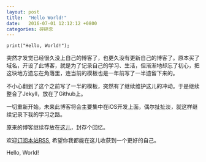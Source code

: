 ```yaml
---
layout: post
title:  "Hello World!"
date:   2016-07-01 12:12:12 +0800
categories: 碎碎念
---
```

`print("Hello, World!");`


突然才发觉已经很久没上自己的博客了，也更久没有更新自己的博客了。原本买了域名，开设了此博客，就是为了记录自己的学习、生活，但渐渐地却忘了初心，把这块地方遗忘在角落里，连当前的模板也是一年前写了一半遗留下来的。

不小心翻到了这个之前写了一半的模板，突然有了继续维护这儿的冲动。于是继续整合了Jekyll，放在了Github上。

一切重新开始，未来此博客将会主要集中在iOS开发上面，偶尔扯扯淡，就这样继续记录下我的学习之路。

原来的博客继续存放在[这儿][blogger-site]，封存个回忆。

欢迎[订阅本站RSS][rss], 希望你我都能在这儿收获到一个更好的自己。

Hello, World! 

[blogger-site]: http://oblog.aopod.com/
[rss]: /feed.xml
